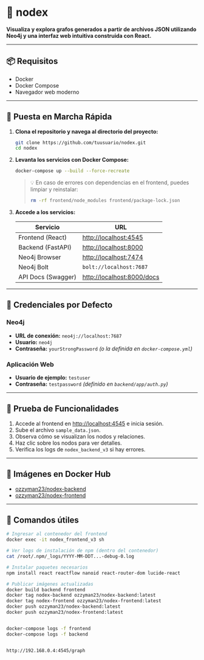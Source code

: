 # 🧠 nodex

**Visualiza y explora grafos generados a partir de archivos JSON utilizando Neo4j y una interfaz web intuitiva construida con React.**

---

## 📦 Requisitos

* Docker
* Docker Compose
* Navegador web moderno

---

## 🚀 Puesta en Marcha Rápida

1. **Clona el repositorio y navega al directorio del proyecto:**

   ```bash
   git clone https://github.com/tuusuario/nodex.git
   cd nodex
   ```

2. **Levanta los servicios con Docker Compose:**

   ```bash
   docker-compose up --build --force-recreate
   ```

   > 💡 En caso de errores con dependencias en el frontend, puedes limpiar y reinstalar:
   >
   > ```bash
   > rm -rf frontend/node_modules frontend/package-lock.json
   > ```

3. **Accede a los servicios:**

   | Servicio           | URL                                                      |
   | ------------------ | -------------------------------------------------------- |
   | Frontend (React)   | [http://localhost:4545](http://localhost:4545)           |
   | Backend (FastAPI)  | [http://localhost:8000](http://localhost:8000)           |
   | Neo4j Browser      | [http://localhost:7474](http://localhost:7474)           |
   | Neo4j Bolt         | `bolt://localhost:7687`                                  |
   | API Docs (Swagger) | [http://localhost:8000/docs](http://localhost:8000/docs) |

---

## 🔐 Credenciales por Defecto

### Neo4j

* **URL de conexión:** `neo4j://localhost:7687`
* **Usuario:** `neo4j`
* **Contraseña:** `yourStrongPassword`
  *(o la definida en `docker-compose.yml`)*

### Aplicación Web

* **Usuario de ejemplo:** `testuser`
* **Contraseña:** `testpassword`
  *(definido en `backend/app/auth.py`)*

---

## 🧪 Prueba de Funcionalidades

1. Accede al frontend en [http://localhost:4545](http://localhost:4545) e inicia sesión.
2. Sube el archivo `sample_data.json`.
3. Observa cómo se visualizan los nodos y relaciones.
4. Haz clic sobre los nodos para ver detalles.
5. Verifica los logs de `nodex_backend_v3` si hay errores.

---

## 🐳 Imágenes en Docker Hub

* [ozzyman23/nodex-backend](https://hub.docker.com/r/ozzyman23/nodex-backend)
* [ozzyman23/nodex-frontend](https://hub.docker.com/r/ozzyman23/nodex-frontend)

---

## 🔧 Comandos útiles

```bash
# Ingresar al contenedor del frontend
docker exec -it nodex_frontend_v3 sh

# Ver logs de instalación de npm (dentro del contenedor)
cat /root/.npm/_logs/YYYY-MM-DDT...-debug-0.log

# Instalar paquetes necesarios
npm install react reactflow nanoid react-router-dom lucide-react

# Publicar imágenes actualizadas
docker build backend frontend
docker tag nodex-backend ozzyman23/nodex-backend:latest
docker tag nodex-frontend ozzyman23/nodex-frontend:latest
docker push ozzyman23/nodex-backend:latest
docker push ozzyman23/nodex-frontend:latest


docker-compose logs -f frontend
docker-compose logs -f backend


http://192.168.0.4:4545/graph
```
